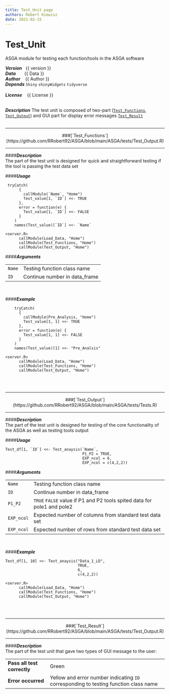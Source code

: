 ```yaml
---
title: Test_Unit page
authors: Robert Kiewisz
date: 2021-02-15
---
```

<style>
    th {
        display: none;
    }
</style>

# **Test_Unit**
ASGA module for testing each function/tools in the ASGA software

  ***Version***&nbsp;&nbsp;                      {{ version }} <br/>
  ***Data***&nbsp;&nbsp;&nbsp;&nbsp;&nbsp;&nbsp; {{ Data }} <br/>
  ***Author***&nbsp;&nbsp;&nbsp;                 {{ Author }} <br/>
  ***Depends***                                  `Shiny` `shinyWidgets` `tidyverse` <br/><br/>
  ***License***&nbsp;&nbsp;&nbsp;                {{ License }}<br/><br/>
  
  ***Description*** The test unit is composed of two-part ([`Test_Functions`](#Test_Functions), 
  [`Test_Output`](#Test_Output)) and GUI part for display error messages [`Test_Result`](#Test_Result)<br/><br/>
  
<a name="Test_Functions"></a>

<hr /><center>
###[`Test_Functions`](https://github.com/RRobert92/ASGA/blob/main/ASGA/tests/Test_Output.R)
<hr /></center>

####***Description*** <br/>
The part of the test unit is designed for quick and straightforward testing if the tool is passing the test data set

####***Usage***<br/>
```
 tryCatch(
      {
        callModule(`Name`, "Home")
        Test_value[1, `ID`] <<- TRUE
      },
      error = function(e) {
        Test_value[1, `ID`] <<- FALSE
      }
    )
    names(Test_value)[`ID`] <<- `Name`
    
<server.R>
      callModule(Load_Data, "Home")
      callModule(Test_Functions, "Home")
      callModule(Test_Output, "Home")
```
####***Arguments***<br/>

|         |                                                                    |
|---------|--------------------------------------------------------------------|
`Name`    | Testing function class name
`ID`      | Continue number in data_frame
 
 <br/>
 
####***Example***<br/>
```
    tryCatch(
      {
        callModule(Pre_Analysis, "Home")
        Test_value[1, 1] <<- TRUE
      },
      error = function(e) {
        Test_value[1, 1] <<- FALSE
      }
    )
    names(Test_value)[1] <<- "Pre_Analsis"
    
<server.R>
      callModule(Load_Data, "Home")
      callModule(Test_Functions, "Home")
      callModule(Test_Output, "Home")
```

<br/><br/>
<a name="Test_Output"></a>
<hr /><center>
###[`Test_Output`](https://github.com/RRobert92/ASGA/blob/main/ASGA/tests/Tests.R)
<hr /></center>

####***Description*** <br/>
The part of the test unit is designed for testing of the core functionality of the ASGA as well as testing tools output

####***Usage***<br/>
```
Test_df[1, `ID`] <<- Test_anaysis(`Name`, 
                                  P1_P2 = TRUE, 
                                  EXP_ncol = 6, 
                                  EXP_ncol = c(4,2,2))
```

####***Arguments***<br/>

|         |                                                                    |
|---------|--------------------------------------------------------------------|
`Name`    | Testing function class name
`ID`      | Continue number in data_frame
`P1_P2`   | `TRUE` `FALSE` value if P1 and P2 tools spited data for pole1 and pole2
`EXP_ncol`| Expected number of columns from standard test data set
`EXP_ncol`| Expected number of rows from standard test data set

<br/>

####***Example***<br/>
```
Test_df[1, 10] <<- Test_anaysis("Data_1_LD", 
                                TRUE, 
                                6, 
                                c(4,2,2))
                                
<server.R>
      callModule(Load_Data, "Home")
      callModule(Test_Functions, "Home")
      callModule(Test_Output, "Home")
```
<br/><br/>
<a name="Test_Result"></a>
<hr /><center>
###[`Test_Result`](https://github.com/RRobert92/ASGA/blob/main/ASGA/tests/Test_Output.R)
<hr /></center>

####***Description*** <br/>
The part of the test unit that gave two types of GUI message to the user:



|     |     |
|-----|-----|
__Pass all test correctly__ | Green
__Error occurred__ |  Yellow and error number indicating `ID` corresponding to testing function class name